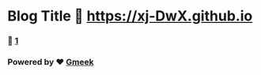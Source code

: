# Blog Title :link: https://xj-DwX.github.io 
### :page_facing_up: [1](https://xj-DwX.github.io/tag.html) 
### Powered by :heart: [Gmeek](https://github.com/Meekdai/Gmeek)

